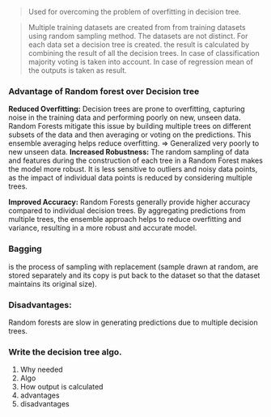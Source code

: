 > Used for overcoming the problem of overfitting in decision tree.

> Multiple training datasets are created from from training datasets using random sampling method. The datasets are not distinct. For each data set a decision tree is created. the result is calculated by combining the result of all the decision trees. In case of classification majority voting is taken into account. In case of regression mean of the outputs is taken as result.


### Advantage of  Random forest over Decision tree 

**Reduced Overfitting:**
Decision trees are prone to overfitting, capturing noise in the training data and performing poorly on new, unseen data. Random Forests mitigate this issue by building multiple trees on different subsets of the data and then averaging or voting on the predictions. This ensemble averaging helps reduce overfitting.
=> Generalized very poorly to new unseen data.
**Increased Robustness:**
The random sampling of data and features during the construction of each tree in a Random Forest makes the model more robust. It is less sensitive to outliers and noisy data points, as the impact of individual data points is reduced by considering multiple trees.

**Improved Accuracy:**
Random Forests generally provide higher accuracy compared to individual decision trees. By aggregating predictions from multiple trees, the ensemble approach helps to reduce overfitting and variance, resulting in a more robust and accurate model.


### Bagging
is the process of sampling with replacement (sample drawn at random, are stored separately and its copy is put back to the dataset so that the dataset maintains its original size).

### Disadvantages:  
Random forests are slow in generating predictions due to multiple decision trees.


### Write the decision tree algo.
1. Why needed
2. Algo
3. How output is calculated
4. advantages
5. disadvantages

